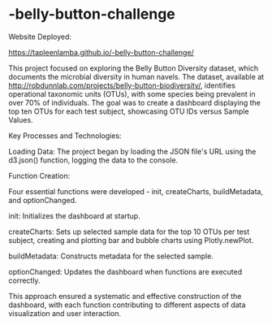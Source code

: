 # -belly-button-challenge

Website Deployed:

https://tapleenlamba.github.io/-belly-button-challenge/

This project focused on exploring the Belly Button Diversity dataset, which documents the microbial diversity in human navels. The dataset, available at http://robdunnlab.com/projects/belly-button-biodiversity/, identifies operational taxonomic units (OTUs), with some species being prevalent in over 70% of individuals. The goal was to create a dashboard displaying the top ten OTUs for each test subject, showcasing OTU IDs versus Sample Values. 

Key Processes and Technologies:

Loading Data:
The project began by loading the JSON file's URL using the d3.json() function, logging the data to the console.


Function Creation:


Four essential functions were developed - init, createCharts, buildMetadata, and optionChanged.


init: Initializes the dashboard at startup.


createCharts: Sets up selected sample data for the top 10 OTUs per test subject, creating and plotting bar and bubble charts using Plotly.newPlot.


buildMetadata: Constructs metadata for the selected sample.


optionChanged: Updates the dashboard when functions are executed correctly.

This approach ensured a systematic and effective construction of the dashboard, with each function contributing to different aspects of data visualization and user interaction.
